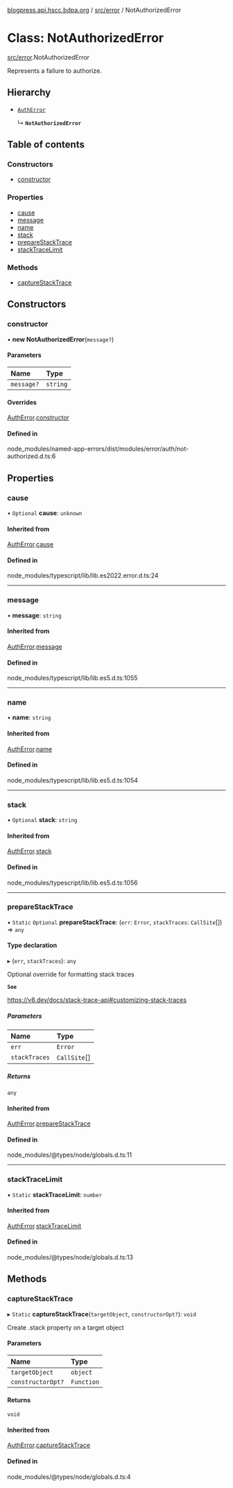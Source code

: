 [blogpress.api.hscc.bdpa.org](../README.md) / [src/error](../modules/src_error.md) / NotAuthorizedError

# Class: NotAuthorizedError

[src/error](../modules/src_error.md).NotAuthorizedError

Represents a failure to authorize.

## Hierarchy

- [`AuthError`](src_error.AuthError.md)

  ↳ **`NotAuthorizedError`**

## Table of contents

### Constructors

- [constructor](src_error.NotAuthorizedError.md#constructor)

### Properties

- [cause](src_error.NotAuthorizedError.md#cause)
- [message](src_error.NotAuthorizedError.md#message)
- [name](src_error.NotAuthorizedError.md#name)
- [stack](src_error.NotAuthorizedError.md#stack)
- [prepareStackTrace](src_error.NotAuthorizedError.md#preparestacktrace)
- [stackTraceLimit](src_error.NotAuthorizedError.md#stacktracelimit)

### Methods

- [captureStackTrace](src_error.NotAuthorizedError.md#capturestacktrace)

## Constructors

### constructor

• **new NotAuthorizedError**(`message?`)

#### Parameters

| Name | Type |
| :------ | :------ |
| `message?` | `string` |

#### Overrides

[AuthError](src_error.AuthError.md).[constructor](src_error.AuthError.md#constructor)

#### Defined in

node_modules/named-app-errors/dist/modules/error/auth/not-authorized.d.ts:6

## Properties

### cause

• `Optional` **cause**: `unknown`

#### Inherited from

[AuthError](src_error.AuthError.md).[cause](src_error.AuthError.md#cause)

#### Defined in

node_modules/typescript/lib/lib.es2022.error.d.ts:24

___

### message

• **message**: `string`

#### Inherited from

[AuthError](src_error.AuthError.md).[message](src_error.AuthError.md#message)

#### Defined in

node_modules/typescript/lib/lib.es5.d.ts:1055

___

### name

• **name**: `string`

#### Inherited from

[AuthError](src_error.AuthError.md).[name](src_error.AuthError.md#name)

#### Defined in

node_modules/typescript/lib/lib.es5.d.ts:1054

___

### stack

• `Optional` **stack**: `string`

#### Inherited from

[AuthError](src_error.AuthError.md).[stack](src_error.AuthError.md#stack)

#### Defined in

node_modules/typescript/lib/lib.es5.d.ts:1056

___

### prepareStackTrace

▪ `Static` `Optional` **prepareStackTrace**: (`err`: `Error`, `stackTraces`: `CallSite`[]) => `any`

#### Type declaration

▸ (`err`, `stackTraces`): `any`

Optional override for formatting stack traces

**`See`**

https://v8.dev/docs/stack-trace-api#customizing-stack-traces

##### Parameters

| Name | Type |
| :------ | :------ |
| `err` | `Error` |
| `stackTraces` | `CallSite`[] |

##### Returns

`any`

#### Inherited from

[AuthError](src_error.AuthError.md).[prepareStackTrace](src_error.AuthError.md#preparestacktrace)

#### Defined in

node_modules/@types/node/globals.d.ts:11

___

### stackTraceLimit

▪ `Static` **stackTraceLimit**: `number`

#### Inherited from

[AuthError](src_error.AuthError.md).[stackTraceLimit](src_error.AuthError.md#stacktracelimit)

#### Defined in

node_modules/@types/node/globals.d.ts:13

## Methods

### captureStackTrace

▸ `Static` **captureStackTrace**(`targetObject`, `constructorOpt?`): `void`

Create .stack property on a target object

#### Parameters

| Name | Type |
| :------ | :------ |
| `targetObject` | `object` |
| `constructorOpt?` | `Function` |

#### Returns

`void`

#### Inherited from

[AuthError](src_error.AuthError.md).[captureStackTrace](src_error.AuthError.md#capturestacktrace)

#### Defined in

node_modules/@types/node/globals.d.ts:4
